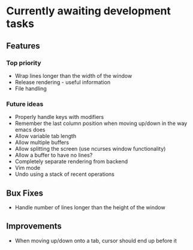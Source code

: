 # Currently awaiting development tasks

## Features

### Top priority

* Wrap lines longer than the width of the window
* Release rendering - useful information
* File handling

### Future ideas

* Properly handle keys with modifiers
* Remember the last column position when moving up/down in the way emacs does
* Allow variable tab length
* Allow multiple buffers
* Allow splitting the screen (use ncurses window functionality)
* Allow a buffer to have no lines?
* Completely separate rendering from backend
* Vim mode
* Undo using a stack of recent operations

## Bux Fixes

* Handle number of lines longer than the height of the window

## Improvements

* When moving up/down onto a tab, cursor should end up before it
